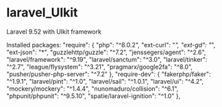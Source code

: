 # laravel_UIkit
Laravel 9.52 with UIkit framework

Installed packages:
"require": {
        "php": "^8.0.2",
        "ext-curl": "*",
        "ext-gd": "*",
        "ext-json": "*",
        "guzzlehttp/guzzle": "^7.2",
        "jenssegers/agent": "^2.6",
        "laravel/framework": "^9.19",
        "laravel/sanctum": "^3.0",
        "laravel/tinker": "^2.7",
        "league/flysystem": "^3.21",
        "pragmarx/google2fa": "^8.0",
        "pusher/pusher-php-server": "^7.2"
    },
    "require-dev": {
        "fakerphp/faker": "^1.9.1",
        "laravel/pint": "^1.0",
        "laravel/sail": "^1.0.1",
        "laravel/ui": "^4.2",
        "mockery/mockery": "^1.4.4",
        "nunomaduro/collision": "^6.1",
        "phpunit/phpunit": "^9.5.10",
        "spatie/laravel-ignition": "^1.0"
    },
